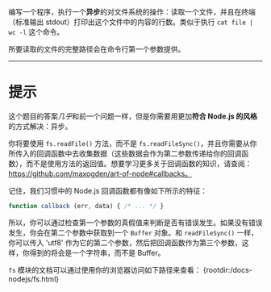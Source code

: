 编写一个程序，执行一个**异步**的对文件系统的操作：读取一个文件，并且在终端（标准输出 stdout）打印出这个文件中的内容的行数。类似于执行 `cat file | wc -l` 这个命令。

所要读取的文件的完整路径会在命令行第一个参数提供。

----------------------------------------------------------------------
# 提示

这个题目的答案*几乎*和前一个问题一样，但是你需要用更加**符合 Node.js 的风格**的方式解决：异步。

你将要使用 `fs.readFile()` 方法，而不是 `fs.readFileSync()`，并且你需要从你所传入的回调函数中去收集数据（这些数据会作为第二参数传递给你的回调函数），而不是使用方法的返回值。想要学习更多关于回调函数的知识，请查阅：https://github.com/maxogden/art-of-node#callbacks。

记住，我们习惯中的 Node.js 回调函数都有像如下所示的特征：

```js
function callback (err, data) { /* ... */ }
```

所以，你可以通过检查第一个参数的真假值来判断是否有错误发生。如果没有错误发生，你会在第二个参数中获取到一个 `Buffer` 对象。和 `readFileSync()` 一样，你可以传入 'utf8' 作为它的第二个参数，然后把回调函数作为第三个参数，这样，你得到的将会是一个字符串，而不是 Buffer。

`fs` 模块的文档可以通过使用你的浏览器访问如下路径来查看：
  {rootdir:/docs-nodejs/fs.html}
